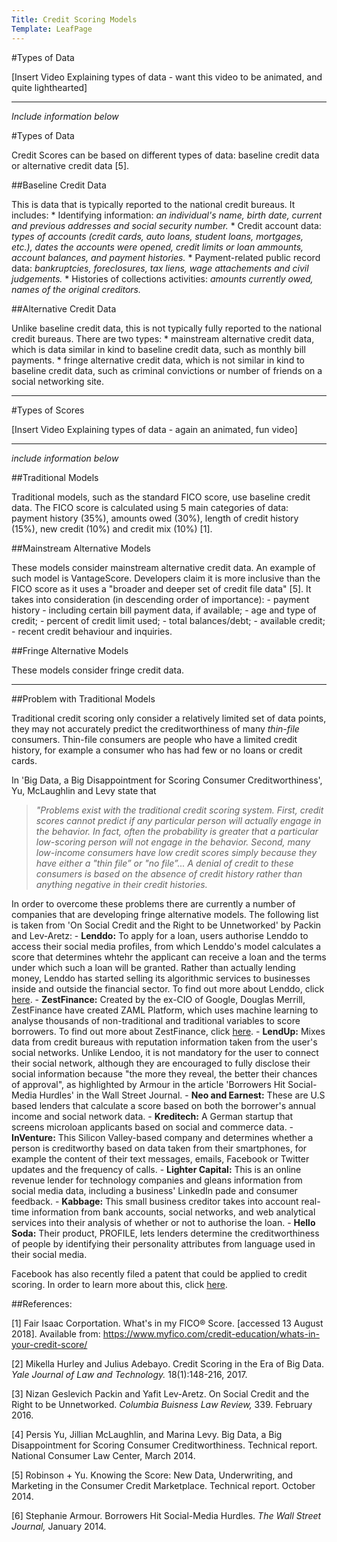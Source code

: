 ```yaml
---
Title: Credit Scoring Models
Template: LeafPage
---
```


#Types of Data

[Insert Video Explaining types of data - want this video to be animated, and quite lighthearted] 

----

*Include information below*

#Types of Data

Credit Scores can be based on different types of data: baseline credit data or alternative credit data [5].

##Baseline Credit Data

This is data that is typically reported to the national credit bureaus. It includes:
	* Identifying information: *an individual's name, birth date, current and previous addresses and social security number.*
	* Credit account data: *types of accounts (credit cards, auto loans, student loans, mortgages, etc.), dates the accounts were opened, credit limits or loan ammounts, account balances, and payment histories.*
	* Payment-related public record data: *bankruptcies, foreclosures, tax liens, wage attachements and civil judgements.*
	* Histories of collections activities: *amounts currently owed, names of the original creditors.*

##Alternative Credit Data

Unlike baseline credit data, this is not typically fully reported to the national credit bureaus.
There are two types: 
	* mainstream alternative credit data, which is data similar in kind to baseline credit data, such as monthly bill payments. 
	* fringe alternative credit data, which is not similar in kind to baseline credit data, such as criminal convictions or number of friends on a social networking site.
	
---	

#Types of Scores 

[Insert Video Explaining types of data - again an animated, fun video] 

---

*include information below*

##Traditional Models

Traditional models, such as the standard FICO score, use baseline credit data. The FICO score is calculated using 5 main categories of data: payment history (35%), amounts owed (30%), length of credit history (15%), new credit (10%) and credit mix (10%) [1].

##Mainstream Alternative Models

These models consider mainstream alternative credit data. An example of such model is VantageScore. Developers claim it is more inclusive than the FICO score as it uses a "broader and deeper set of credit file data" [5]. It takes into consideration (in descending order of importance):
	- payment history - including certain bill payment data, if available;
	- age and type of credit;
	- percent of credit limit used;
	- total balances/debt;
	- available credit;
	- recent credit behaviour and inquiries.

##Fringe Alternative Models

These models consider fringe credit data. 

---

##Problem with Traditional Models

Traditional credit scoring only consider a relatively limited set of data points, they may not accurately predict the creditworthiness of many *thin-file* consumers. Thin-file consumers are people who have a limited credit history, for example a consumer who has had few or no loans or credit cards.

In 'Big Data, a Big Disappointment for Scoring Consumer Creditworthiness', Yu, McLaughlin and Levy state that 

>*"Problems exist with the traditional credit scoring system. First, credit scores cannot predict if any particular person will actually engage in the behavior. In fact, often the probability is greater that a particular low-scoring person will not engage in the behavior. Second, many low-income consumers have low credit scores simply because they have either a "thin file” or "no file”... A denial of credit to these consumers is based on the absence of credit history rather than anything negative in their credit histories.*

In order to overcome these problems there are currently a number of companies that are developing fringe alternative models. The following list is taken from 'On Social Credit and the Right to be Unnetworked' by Packin and Lev-Aretz:
	- **Lenddo:** To apply for a loan, users authorise Lenddo to access their social media profiles, from which Lenddo's model calculates a score that determines whtehr the applicant can receive a loan and the terms under which such a loan will be granted. Rather than actually lending money, Lenddo has started selling its algorithmic services to businesses inside and outside the financial sector. To find out more about Lenddo, click [here](http://db716.user.srcf.net/eim/course/credit-scores/Credit_Scores/lenddo). 
	- **ZestFinance:** Created by the ex-CIO of Google, Douglas Merrill, ZestFinance have created ZAML Platform, which uses machine learning to analyse thousands of non-traditional and traditional variables to score borrowers. To find out more about ZestFinance, click [here](http://db716.user.srcf.net/eim/course/credit-scores/Credit_Scores/zestfinance).
	- **LendUp:** Mixes data from credit bureaus with reputation information taken from the user's social networks. Unlike Lendoo, it is not mandatory for the user to connect their social network, although they are encouraged to fully disclose their social information because "the more they reveal, the better their chances of approval", as highlighted by Armour in the article 'Borrowers Hit Social-Media Hurdles' in the Wall Street Journal.
	- **Neo and Earnest:** These are U.S based lenders that calculate a score based on both the borrower's annual income and social network data. 
	- **Kreditech:** A German startup that screens microloan applicants based on social and commerce data. 
	- **InVenture:** This Silicon Valley-based company and determines whether a person is creditworthy based on data taken from their smartphones, for example the content of their text messages, emails, Facebook or Twitter updates and the frequency of calls. 
	- **Lighter Capital:** This is an online revenue lender for technology companies and gleans information from social media data, including a business' LinkedIn pade and consumer feedback. 
	- **Kabbage:** This small business creditor takes into account real-time information from bank accounts, social networks, and web analytical services into their analysis of whether or not to authorise the loan. 
	- **Hello Soda:** Their product, PROFILE, lets lenders determine the creditworthiness of people by identifying their personality attributes from language used in their social media. 
	

Facebook has also recently filed a patent that could be applied to credit scoring. In order to learn more about this, click [here](http://db716.user.srcf.net/eim/course/credit-scores/Credit_Scores/facebookpatent).

##References:

[1] Fair Isaac Corportation. What's in my FICO® Score. [accessed 13 August 2018].  Available from: https://www.myfico.com/credit-education/whats-in-your-credit-score/

[2] Mikella Hurley and Julius Adebayo. Credit Scoring in the Era of Big Data. *Yale Journal of Law and Technology.* 18(1):148-216, 2017. 

[3] Nizan Geslevich Packin and Yafit Lev-Aretz. On Social Credit and the Right to be Unnetworked. *Columbia Buisness Law Review,* 339. February 2016. 

[4] Persis Yu, Jillian McLaughlin, and Marina Levy. Big Data, a Big Disappointment for Scoring Consumer Creditworthiness. Technical report. National Consumer Law Center, March 2014. 

[5] Robinson + Yu. Knowing the Score: New Data, Underwriting, and Marketing in the Consumer Credit Marketplace. Technical report. October 2014. 

[6] Stephanie Armour. Borrowers Hit Social-Media Hurdles. *The Wall Street Journal,* January 2014. 
